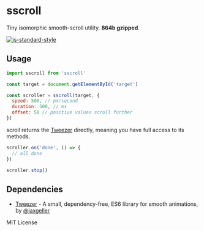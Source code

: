 # sscroll
Tiny isomorphic smooth-scroll utility. **864b gzipped**.

[![js-standard-style](https://cdn.rawgit.com/feross/standard/master/badge.svg)](http://standardjs.com)

## Usage
```javascript
import sscroll from 'sscroll'

const target = document.getElementById('target')

const scroller = sscroll(target, {
  speed: 500, // px/second
  duration: 500, // ms
  offset: 50 // positive values scroll further
})
```
scroll returns the [Tweezer](https://github.com/jaxgeller/tweezer.js/) directly, meaning you have full access to its methods.
```javascript
scroller.on('done', () => {
  // all done
})

scroller.stop()
```

## Dependencies
- [Tweezer](https://github.com/jaxgeller/tweezer.js/) - A small, dependency-free, ES6 library for smooth animations, by [@jaxgeller](https://github.com/jaxgeller)

MIT License
